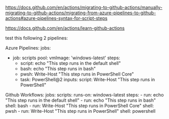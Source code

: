 https://docs.github.com/en/actions/migrating-to-github-actions/manually-migrating-to-github-actions/migrating-from-azure-pipelines-to-github-actions#azure-pipelines-syntax-for-script-steps

https://docs.github.com/en/actions/learn-github-actions


test this following 2 pipelines:

Azure Pipelines:
jobs:
  - job: scripts
    pool:
      vmImage: 'windows-latest'
    steps:
      - script: echo "This step runs in the default shell"
      - bash: echo "This step runs in bash"
      - pwsh: Write-Host "This step runs in PowerShell Core"
      - task: PowerShell@2
        inputs:
          script: Write-Host "This step runs in PowerShell"

Github Workflows:
jobs:
  scripts:
    runs-on: windows-latest
    steps:
      - run: echo "This step runs in the default shell"
      - run: echo "This step runs in bash"
        shell: bash
      - run: Write-Host "This step runs in PowerShell Core"
        shell: pwsh
      - run: Write-Host "This step runs in PowerShell"
        shell: powershell